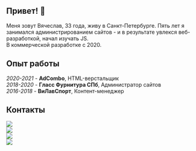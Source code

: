 ## Привет! 👋

Меня зовут Вячеслав, 33 года, живу в Санкт-Петербурге.
Пять лет я занимался администрированием сайтов - и в результате увлекся веб-разработкой, начал изучать JS.  
В коммерческой разработке с 2020.

## Опыт работы
*2020-2021* - **AdCombo**, HTML-верстальщик  
*2018-2020* - **Гласс Фурнитура СПб**, Администратор сайтов  
*2016-2018* - **ВиЛавСпорт**, Контент-менеджер

## Контакты
[![](https://img.shields.io/badge/почта-brightsdayss@gmail.com-blue)](mailto:brightsdayss@gmail.com)  
[![](https://img.shields.io/badge/linkedin-viacheslav_ivanov-informational)](https://www.linkedin.com/in/brightsdays)  
[![](https://img.shields.io/badge/instagram-brightsdays-blue)](https://instagram.com/brightsdays)  
[![](https://img.shields.io/badge/telegram-brightsdays-blue)](https://t.me/brightsdays)
